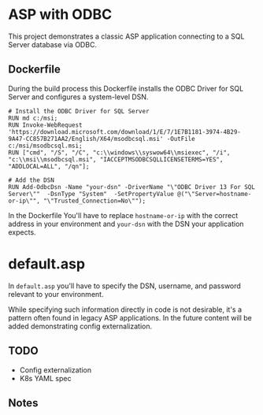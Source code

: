 # ASP with ODBC

This project demonstrates a classic ASP application connecting to a SQL Server database via ODBC.

## Dockerfile

During the build process this Dockerfile installs the ODBC Driver for SQL Server and configures a system-level DSN.

```
# Install the ODBC Driver for SQL Server
RUN md c:/msi;
RUN Invoke-WebRequest 'https://download.microsoft.com/download/1/E/7/1E7B1181-3974-4B29-9A47-CC857B271AA2/English/X64/msodbcsql.msi' -OutFile c:/msi/msodbcsql.msi; 
RUN ["cmd", "/S", "/C", "c:\\windows\\syswow64\\msiexec", "/i", "c:\\msi\\msodbcsql.msi", "IACCEPTMSODBCSQLLICENSETERMS=YES", "ADDLOCAL=ALL", "/qn"];

# Add the DSN
RUN Add-OdbcDsn -Name "your-dsn" -DriverName "\"ODBC Driver 13 For SQL Server\""  -DsnType "System"  -SetPropertyValue @("\"Server=hostname-or-ip\"", "\"Trusted_Connection=No\"");
```

In the Dockerfile You'll have to replace `hostname-or-ip` with the correct address in your environment and `your-dsn` with the DSN your application expects. 

# default.asp 
In `default.asp` you'll have to specify the DSN, username, and password relevant to your environment. 

While specifying such information directly in code is not desirable, it's a pattern often found in legacy ASP applications. In the future content will be added demonstrating config externalization.

## TODO
* Config externalization
* K8s YAML spec

## Notes
